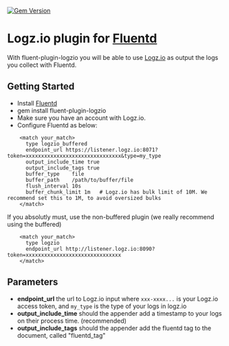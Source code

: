 [![Gem Version](https://badge.fury.io/rb/fluent-plugin-logzio.svg)](https://badge.fury.io/rb/fluent-plugin-logzio)

Logz.io plugin for [Fluentd](http://www.fluentd.org)
=============
With fluent-plugin-logzio you will be able to use [Logz.io](http://logz.io) as output the logs you collect with Fluentd.

## Getting Started
* Install [Fluentd](http://www.fluentd.org/download)
* gem install fluent-plugin-logzio
* Make sure you have an account with Logz.io.
* Configure Fluentd as below:

```
    <match your_match>
      type logzio_buffered
      endpoint_url https://listener.logz.io:8071?token=xxxxxxxxxxxxxxxxxxxxxxxxxxxxxxx&type=my_type
      output_include_time true
      output_include_tags true
      buffer_type    file
      buffer_path    /path/to/buffer/file
      flush_interval 10s
      buffer_chunk_limit 1m   # Logz.io has bulk limit of 10M. We recommend set this to 1M, to avoid oversized bulks
    </match>
```

If you absolutly must, use the non-buffered plugin (we really recommend using the buffered)
```
    <match your_match>
      type logzio
      endpoint_url http://listener.logz.io:8090?token=xxxxxxxxxxxxxxxxxxxxxxxxxxxxxxx
    </match>
```

## Parameters
* **endpoint_url** the url to Logz.io input where `xxx-xxxx...` is your Logz.io access token, and `my_type` is the type of your logs in logz.io
* **output_include_time** should the appender add a timestamp to your logs on their process time. (recommended)
* **output_include_tags** should the appender add the fluentd tag to the document, called "fluentd_tag"
